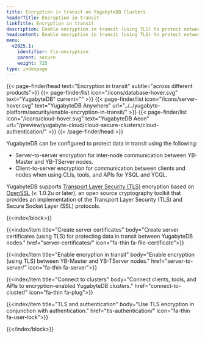 ```yaml
---
title: Encryption in transit on YugabyteDB Clusters
headerTitle: Encryption in transit
linkTitle: Encryption in transit
description: Enable encryption in transit (using TLS) to protect network communication.
headcontent: Enable encryption in transit (using TLS) to protect network communication
menu:
  v2025.1:
    identifier: tls-encryption
    parent: secure
    weight: 725
type: indexpage
---
```


{{< page-finder/head text="Encryption in transit" subtle="across different products">}}
  {{< page-finder/list icon="/icons/database-hover.svg" text="YugabyteDB" current="" >}}
  {{< page-finder/list icon="/icons/server-hover.svg" text="YugabyteDB Anywhere" url="../../yugabyte-platform/security/enable-encryption-in-transit/" >}}
  {{< page-finder/list icon="/icons/cloud-hover.svg" text="YugabyteDB Aeon" url="/preview/yugabyte-cloud/cloud-secure-clusters/cloud-authentication/" >}}
{{< /page-finder/head >}}

YugabyteDB can be configured to protect data in transit using the following:

- Server-to-server encryption for inter-node communication between YB-Master and YB-TServer nodes.
- Client-to-server encryption for communication between clients and nodes when using CLIs, tools, and APIs for YSQL and YCQL.

YugabyteDB supports [Transport Layer Security (TLS)](https://en.wikipedia.org/wiki/Transport_Layer_Security) encryption based on [OpenSSL](https://www.openssl.org) (v. 1.0.2u or later), an open source cryptography toolkit that provides an implementation of the Transport Layer Security (TLS) and Secure Socket Layer (SSL) protocols.

{{<index/block>}}

  {{<index/item
    title="Create server certificates"
    body="Create server certificates (using TLS) for protecting data in transit between YugabyteDB nodes."
    href="server-certificates/"
    icon="fa-thin fa-file-certificate">}}

  {{<index/item
    title="Enable encryption in transit"
    body="Enable encryption (using TLS) between YB-Master and YB-TServer nodes."
    href="server-to-server/"
    icon="fa-thin fa-server">}}

  {{<index/item
    title="Connect to clusters"
    body="Connect clients, tools, and APIs to encryption-enabled YugabyteDB clusters."
    href="connect-to-cluster/"
    icon="fa-thin fa-plug">}}

  {{<index/item
    title="TLS and authentication"
    body="Use TLS encryption in conjunction with authentication."
    href="tls-authentication/"
    icon="fa-thin fa-user-lock">}}

{{</index/block>}}
